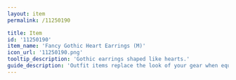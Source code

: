 ```yaml
---
layout: item
permalink: /11250190

title: Item
id: '11250190'
item_name: 'Fancy Gothic Heart Earrings (M)'
icon_url: '11250190.png'
tooltip_description: 'Gothic earrings shaped like hearts.'
guide_description: 'Outfit items replace the look of your gear when equipped.'
---
```

